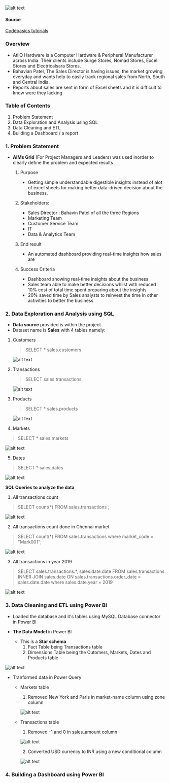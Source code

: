 ![alt text](https://github.com/M-Gwaza/Sales-insights-projects/blob/main/Screenshots/Sales_insights.png)

#### Source

[Codebasics tutorials](https://www.youtube.com/watch?v=hhZ62IlTxYs&list=PLeo1K3hjS3utcb9nKtanhcn8jd2E0Hp9b) 

###  Overview

- AtliQ Hardware is a Computer Hardware & Peripheral Manufacturer across India. Their clients include Surge Stores, Nomad Stores, Excel Stores and Electricalsara Stores. 
- Bahavian Patel, The Sales Director is having issues, the market growing everyday and wants help to easily track regional sales from North, South and Central India.
- Reports about sales are sent in form of Excel sheets and it is difficult to know were they lacking 


### Table of Contents
1. Problem Statement
2. Data Exploration and Analysis using SQL
3. Data Cleaning and ETL
4. Building a Dashboard / a report

### 1. Problem Statement

- **AIMs Grid** (For Project Managers and Leaders) was used inorder to clearly define the problem and expected results

   1. Purpose
      - Getting simple understandable digestible insights instead of alot of excel sheets for making better data-driven decision about the business.

   2. Stakeholders:
      - Sales Director : Bahavin Patel of all the three Regions
      - Marketing Team
      - Customer Service Team
      - IT
      - Data & Analytics Team

   3. End result
      - An automated dashboard providing real-time insights how sales are

   4. Success Criteria
      - Dashboard showing real-time insights about the business
      - Sales team able to make better decisions whilst with reduced 10% cost of total time spent preparing about the insights
      - 20% saved time by Sales analysts to reinvest the time in other activities to better the business
### 2. Data Exploration and Analysis using SQL

- **Data source** provided is within the project
- Dataset name is **Sales** with 4 tables namely: 

1. Customers
  
   > SELECT * sales.customers
   
   ![alt text](https://github.com/M-Gwaza/Sales-insights-projects/blob/main/Screenshots/SQL-Queries/all%20customers-sql.png)
  
2. Transactions
   
   > SELECT sales.transactions
   
   ![alt text](https://github.com/M-Gwaza/Sales-insights-projects/blob/main/Screenshots/SQL-Queries/All%20transactions.png)
3. Products
  
   > SELECT * sales.products

   ![alt text](https://github.com/M-Gwaza/Sales-insights-projects/blob/main/Screenshots/SQL-Queries/all%20products.png)
 
 4. Markets
   
   > SELECT * sales.markets
   
   ![alt text](https://github.com/M-Gwaza/Sales-insights-projects/blob/main/Screenshots/SQL-Queries/all%20markets.png)
   
 5. Dates
  
   > SELECT * sales.dates

   ![alt text](https://github.com/M-Gwaza/Sales-insights-projects/blob/main/Screenshots/SQL-Queries/all%20dates.png)
   
 **SQL Queries to analyze the data**

1. All transactions count

> SELECT count(*) FROM sales.transactions  ;

![alt text](https://github.com/M-Gwaza/Sales-insights-projects/blob/main/Screenshots/SQL-Queries/All%20transactions%20(count).png)

2. All transactions count done in Chennai market

> SELECT count(*) FROM sales.transactions where market_code = "Mark001";

![alt text](https://github.com/M-Gwaza/Sales-insights-projects/blob/main/Screenshots/SQL-Queries/All%20transactions%20done%20in%20Chennai%20market%20(count).png)

3. All transactions in year 2019

> SELECT sales.transactions.*, sales.date.date FROM sales.transactions INNER JOIN sales.date ON sales.transactions.order_date = sales.date.date where sales.date.year = 2019

![alt text](https://github.com/M-Gwaza/Sales-insights-projects/blob/main/Screenshots/SQL-Queries/All%20transactions%20done%20in%20Chennai%20market%20(count).png)
 

### 3. Data Cleaning and ETL using Power BI

- Loaded the database and it's tables using MySQL Database connector in Power BI

- **The Data Model** in Power BI
    - This is a **Star schema**
      1. Fact Table being Transactions table
      2. Dimensions Table being the Cutomers, Markets, Dates and Products table
    
![alt text](https://github.com/M-Gwaza/Sales-insights-projects/blob/main/Screenshots/Power-BI/data%20model.png)

- Tranformed data in Power Query
    - Markets table
      1. Removed New York and Paris in market-name column using zone column
      
      ![alt text](https://github.com/M-Gwaza/Sales-insights-projects/blob/main/Screenshots/Power-BI/power-query/remove%20NY%20and%20Paris.png)
      
    - Transactions table
      1. Removed -1 and 0 in sales_amount column

      ![alt text](https://github.com/M-Gwaza/Sales-insights-projects/blob/main/Screenshots/Power-BI/power-query/remove%20-1%20%26%200.png)

      2. Converted USD currency to INR using a new conditional column
      
      ![alt text](https://github.com/M-Gwaza/Sales-insights-projects/blob/main/Screenshots/Power-BI/power-query/convert%20USD%20to%20INR.png)

### 4. Building a Dashboard using Power BI
